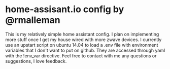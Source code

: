 # home-assisant.io config by @rmalleman

This is my relatively simple home assistant config.
I plan on implementing more stuff once I get my house wired with more zwave devices. I currently use an upstart script on ubuntu 14.04 to load a .env file with environment variables that I don't want to put on github. They are accessed through yaml with the !env_var directive.  Feel free to contact with me any questions or suggestions, I love feedback.
